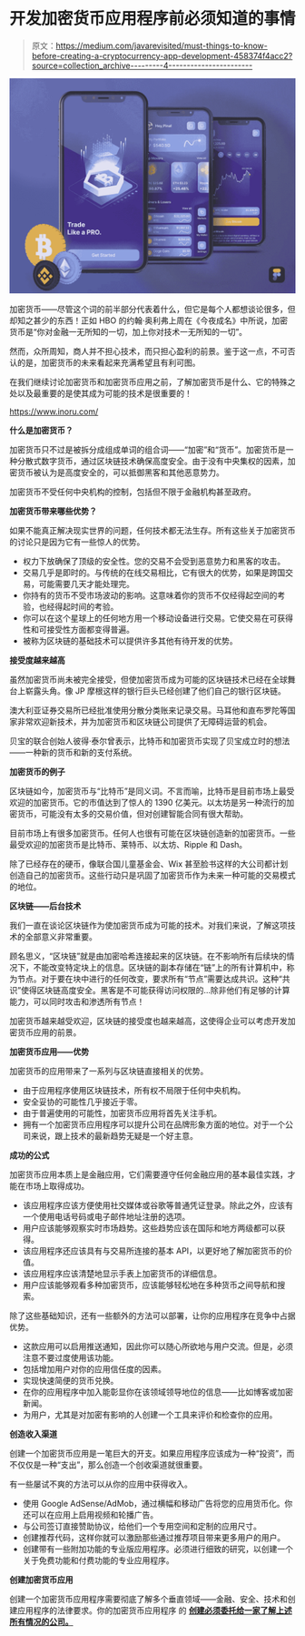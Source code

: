 # 开发加密货币应用程序前必须知道的事情

> 原文：<https://medium.com/javarevisited/must-things-to-know-before-creating-a-cryptocurrency-app-development-458374f4acc2?source=collection_archive---------4----------------------->

![](img/47e26a9eb9d7329750905b88ff38ffee.png)

加密货币——尽管这个词的前半部分代表着什么，但它是每个人都想谈论很多，但却知之甚少的东西！正如 HBO 的约翰·奥利弗上周在《今夜成名》中所说，加密货币是“你对金融一无所知的一切，加上你对技术一无所知的一切”。

然而，众所周知，商人并不担心技术，而只担心盈利的前景。鉴于这一点，不可否认的是，加密货币的未来看起来充满希望且有利可图。

在我们继续讨论加密货币和加密货币应用之前，了解加密货币是什么、它的特殊之处以及最重要的是使其成为可能的技术是很重要的！

<https://www.inoru.com/>  

**什么是加密货币？**

加密货币只不过是被拆分成组成单词的组合词——“加密”和“货币”。加密货币是一种分散式数字货币，通过区块链技术确保高度安全。由于没有中央集权的因素，加密货币被认为是高度安全的，可以抵御黑客和其他恶意势力。

加密货币不受任何中央机构的控制，包括但不限于金融机构甚至政府。

**加密货币带来哪些优势？**

如果不能真正解决现实世界的问题，任何技术都无法生存。所有这些关于加密货币的讨论只是因为它有一些惊人的优势。

*   权力下放确保了顶级的安全性。您的交易不会受到恶意势力和黑客的攻击。
*   交易几乎是即时的。与传统的在线交易相比，它有很大的优势，如果是跨国交易，可能需要几天才能处理完。
*   你持有的货币不受市场波动的影响。这意味着你的货币不仅经得起空间的考验，也经得起时间的考验。
*   你可以在这个星球上的任何地方用一个移动设备进行交易。它使交易在可获得性和可接受性方面都变得普遍。
*   被称为区块链的基础技术可以提供许多其他有待开发的优势。

**接受度越来越高**

虽然加密货币尚未被完全接受，但使加密货币成为可能的区块链技术已经在全球舞台上崭露头角。像 JP 摩根这样的银行巨头已经创建了他们自己的银行区块链。

澳大利亚证券交易所已经批准使用分散分类账来记录交易。马耳他和直布罗陀等国家非常欢迎新技术，并为加密货币和区块链公司提供了无障碍运营的机会。

贝宝的联合创始人彼得·泰尔曾表示，比特币和加密货币实现了贝宝成立时的想法——一种新的货币和新的支付系统。

**加密货币的例子**

区块链如今，加密货币与“比特币”是同义词。不言而喻，比特币是目前市场上最受欢迎的加密货币。它的市值达到了惊人的 1390 亿美元。以太坊是另一种流行的加密货币，可能没有太多的交易价值，但对创建智能合同有很大帮助。

目前市场上有很多加密货币。任何人也很有可能在区块链创造新的加密货币。一些最受欢迎的加密货币是比特币、莱特币、以太坊、Ripple 和 Dash。

除了已经存在的硬币，像联合国儿童基金会、Wix 甚至脸书这样的大公司都计划创造自己的加密货币。这些行动只是巩固了加密货币作为未来一种可能的交易模式的地位。

**区块链——后台技术**

我们一直在谈论区块链作为使加密货币成为可能的技术。对我们来说，了解这项技术的全部意义非常重要。

顾名思义，“区块链”就是由加密哈希连接起来的区块链。在不影响所有后续块的情况下，不能改变特定块上的信息。区块链的副本存储在“链”上的所有计算机中，称为节点。对于要在块中进行的任何改变，要求所有“节点”需要达成共识。这种“共识”使得区块链高度安全。黑客是不可能获得访问权限的…除非他们有足够的计算能力，可以同时攻击和渗透所有节点！

加密货币越来越受欢迎，区块链的接受度也越来越高，这使得企业可以考虑开发加密货币应用的前景。

**加密货币应用——优势**

加密货币的应用带来了一系列与区块链直接相关的优势。

*   由于应用程序使用区块链技术，所有权不局限于任何中央机构。
*   安全妥协的可能性几乎接近于零。
*   由于普遍使用的可能性，加密货币应用将首先关注手机。
*   拥有一个加密货币应用程序可以提升公司在品牌形象方面的地位。对于一个公司来说，跟上技术的最新趋势无疑是一个好主意。

**成功的公式**

加密货币应用本质上是金融应用，它们需要遵守任何金融应用的基本最佳实践，才能在市场上取得成功。

*   该应用程序应该方便使用社交媒体或谷歌等普通凭证登录。除此之外，应该有一个使用电话号码或电子邮件地址注册的选项。
*   用户应该能够观察实时市场趋势。这些趋势应该在国际和地方两级都可以获得。
*   该应用程序还应该具有与交易所连接的基本 API，以更好地了解加密货币的价值。
*   该应用程序应该清楚地显示手表上加密货币的详细信息。
*   用户应该能够观看多种加密货币，应该能够轻松地在多种货币之间导航和搜索。

除了这些基础知识，还有一些额外的方法可以部署，让你的应用程序在竞争中占据优势。

*   这款应用可以启用推送通知，因此你可以随心所欲地与用户交流。但是，必须注意不要过度使用该功能。
*   包括增加用户对你的应用信任度的因素。
*   实现快速简便的货币兑换。
*   在你的应用程序中加入能彰显你在该领域领导地位的信息——比如博客或加密新闻。
*   为用户，尤其是对加密有影响的人创建一个工具来评价和检查你的应用。

**创造收入渠道**

创建一个加密货币应用是一笔巨大的开支。如果应用程序应该成为一种“投资”，而不仅仅是一种“支出”，那么创造一个创收渠道就很重要。

有一些屡试不爽的方法可以从你的应用中获得收入。

*   使用 Google AdSense/AdMob，通过横幅和移动广告将您的应用货币化。你还可以在应用上启用视频和轮播广告。
*   与公司签订直接赞助协议，给他们一个专用空间和定制的应用尺寸。
*   创建推荐代码，这样你就可以激励那些通过推荐项目带来更多用户的用户。
*   创建带有一些附加功能的专业版应用程序。必须进行细致的研究，以创建一个关于免费功能和付费功能的专业应用程序。

**创建加密货币应用**

创建一个加密货币应用程序需要彻底了解多个垂直领域——金融、安全、技术和创建应用程序的法律要求。你的加密货币应用程序 的 [**创建必须委托给一家了解上述所有情况的公司。**](https://www.inoru.com/white-label-cryptocurrency-exchange)